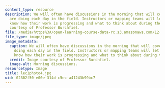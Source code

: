 ```yaml
---
content_type: resource
description: We will often have discussions in the morning that will cover what we
  are doing each day in the field. Instructors or mapping teams will let the others
  know how their work is progressing and what to think about during the day. Image
  courtesy of Professor Burchfiel.
file: /media/https%3A/open-learning-course-data-rc.s3.amazonaws.com/12-114-field-geology-i-fall-2005/02302f50e00e314dc5eca41243b99bc7_lec1photo4.jpg
file_type: image/jpeg
image_metadata:
  caption: We will often have discussions in the morning that will cover what we are
    doing each day in the field. Instructors or mapping teams will let the others
    know how their work is progressing and what to think about during the day.
  credit: Image courtesy of Professor Burchfiel.
  image-alt: Morning discussions.
resourcetype: Image
title: lec1photo4.jpg
uid: 02302f50-e00e-314d-c5ec-a41243b99bc7
---
```


